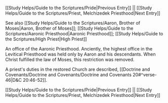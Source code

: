 [[Study Helps/Guide to the Scriptures/Pride|Previous Entry]]  ||  [[Study Helps/Guide to the Scriptures/Priest, Melchizedek Priesthood|Next Entry]]

 See also [[Study Helps/Guide to the Scriptures/Aaron, Brother of Moses|Aaron, Brother of Moses]]; [[Study Helps/Guide to the Scriptures/Aaronic Priesthood|Aaronic Priesthood]]; [[Study Helps/Guide to the Scriptures/High Priest|High Priest]]

 An office of the Aaronic Priesthood. Anciently, the highest office in the Levitical Priesthood was held only by Aaron and his descendants. When Christ fulfilled the law of Moses, this restriction was removed.

 A priest's duties in the restored Church are described, [[Doctrine and Covenants/Doctrine and Covenants/Doctrine and Covenants 20#^verse-46|D&C 20:46-52]].

[[Study Helps/Guide to the Scriptures/Pride|Previous Entry]]  ||  [[Study Helps/Guide to the Scriptures/Priest, Melchizedek Priesthood|Next Entry]]